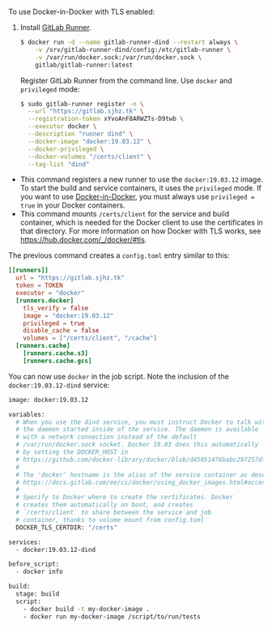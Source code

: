 To use Docker-in-Docker with TLS enabled:

1. Install [GitLab Runner](https://docs.gitlab.com/runner/install/).

   ```bash
   $ docker run -d --name gitlab-runner-dind --restart always \
       -v /srv/gitlab-runner-dind/config:/etc/gitlab-runner \
       -v /var/run/docker.sock:/var/run/docker.sock \
       gitlab/gitlab-runner:latest
   ```

   Register GitLab Runner from the command line. Use `docker` and `privileged` mode:

   ```bash
   $ sudo gitlab-runner register -n \
     --url "https://gitlab.sjhz.tk" \
     --registration-token xYvoAnF8ARWZTs-D9twb \
     --executor docker \
     --description "runner dind" \
     --docker-image "docker:19.03.12" \
     --docker-privileged \
     --docker-volumes "/certs/client" \
     --tag-list "dind" 
   ```

- This command registers a new runner to use the `docker:19.03.12` image. To start the build and service containers, it uses the `privileged` mode. If you want to use [Docker-in-Docker](https://www.docker.com/blog/docker-can-now-run-within-docker/), you must always use `privileged = true` in your Docker containers.
- This command mounts `/certs/client` for the service and build container, which is needed for the Docker client to use the certificates in that directory. For more information on how Docker with TLS works, see https://hub.docker.com/_/docker/#tls.

The previous command creates a `config.toml` entry similar to this:

```toml
[[runners]]
  url = "https://gitlab.sjhz.tk"
  token = TOKEN
  executor = "docker"
  [runners.docker]
    tls_verify = false
    image = "docker:19.03.12"
    privileged = true
    disable_cache = false
    volumes = ["/certs/client", "/cache"]
  [runners.cache]
    [runners.cache.s3]
    [runners.cache.gcs]
```

You can now use `docker` in the job script. Note the inclusion of the `docker:19.03.12-dind` service:

```bash
image: docker:19.03.12

variables:
  # When you use the dind service, you must instruct Docker to talk with
  # the daemon started inside of the service. The daemon is available
  # with a network connection instead of the default
  # /var/run/docker.sock socket. Docker 19.03 does this automatically
  # by setting the DOCKER_HOST in
  # https://github.com/docker-library/docker/blob/d45051476babc297257df490d22cbd806f1b11e4/19.03/docker-entrypoint.sh#L23-L29
  #
  # The 'docker' hostname is the alias of the service container as described at
  # https://docs.gitlab.com/ee/ci/docker/using_docker_images.html#accessing-the-services.
  #
  # Specify to Docker where to create the certificates. Docker
  # creates them automatically on boot, and creates
  # `/certs/client` to share between the service and job
  # container, thanks to volume mount from config.toml
  DOCKER_TLS_CERTDIR: "/certs"

services:
  - docker:19.03.12-dind

before_script:
  - docker info

build:
  stage: build
  script:
    - docker build -t my-docker-image .
    - docker run my-docker-image /script/to/run/tests
```


